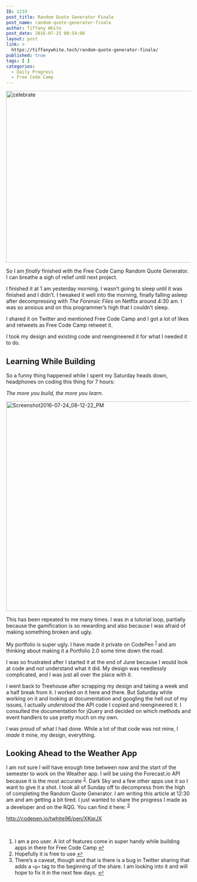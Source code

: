 ```yaml
---
ID: 1219
post_title: Random Quote Generator Finale
post_name: random-quote-generator-finale
author: Tiffany White
post_date: 2016-07-25 00:54:08
layout: post
link: >
  https://tiffanywhite.tech/random-quote-generator-finale/
published: true
tags: [ ]
categories:
  - Daily Progress
  - Free Code Camp
---
```

<img class="aligncenter size-large wp-image-1221" src="http://helloburgh.me/wp-content/uploads/2016/07/celebrate-1-1024x683.jpeg" alt="celebrate" width="700" height="467" />

So I am <em>finally</em> finished with the Free Code Camp Random Quote Generator. I can breathe a sigh of relief until next project.

I finished it at 1 am yesterday morning. I wasn’t going to sleep until it was finished and I didn’t. I tweaked it well into the morning, finally falling asleep after decompressing with <em>The Forensic Files</em> on Netflix around 4:30 am. I was so anxious and on this programmer’s high that I couldn’t sleep.

I shared it on Twitter and mentioned Free Code Camp and I got a lot of likes and retweets as Free Code Camp retweet it.

I took my design and existing code and reengineered it for what I needed it to do.
<h2>Learning While Building</h2>
So a funny thing happened while I spent my Saturday heads down, headphones on coding this thing for 7 hours:

<em>The more you build, the more you learn</em>.

<img class="aligncenter size-large wp-image-1217" src="http://helloburgh.me/wp-content/uploads/2016/07/Screenshot2016-07-24_08-12-22_PM-1024x834.png" alt="Screenshot2016-07-24_08-12-22_PM" width="700" height="570" />

This has been repeated to me many times. I was in a tutorial loop, partially because the gamification is so rewarding and also because I was afraid of making something broken and ugly.

My portfolio is super ugly. I have made it private on CodePen <sup><a id="ffn1" class="footnote" href="#fn1">1</a></sup> and am thinking about making it a Portfolio 2.0 some time down the road.

I was so frustrated after I started it at the end of June because I would look at code and not understand what it did. My design was needlessly complicated, and I was just all over the place with it.

I went back to Treehouse after scrapping my design and taking a week and a half break from it. I worked on it here and there. But Saturday while working on it and looking at documentation and googling the hell out of my issues, I actually <em>understood</em> the API code I copied and reengineered it. I consulted the documentation for jQuery and decided on which methods and event handlers to use pretty much on my own.

I was proud of what I had done. While a lot of that code was not mine, I <em>made</em> it mine, my design, everything.
<h2>Looking Ahead to the Weather App</h2>
I am not sure I will have enough time between now and the start of the semester to work on the Weather app. I will be using the Forecast.io API because it is the most accurate <sup><a id="ffn2" class="footnote" href="#fn2">2</a></sup>. Dark Sky and a few other apps use it so I want to give it a shot. I took all of Sunday off to decompress from the high of completing the Random Quote Generator. I am writing this article at 12:30 am and am getting a bit tired. I just wanted to share the progress I made as a developer and on the RQG. You can find it here: <sup><a id="ffn3" class="footnote" href="#fn3">3</a> </sup>

http://codepen.io/twhite96/pen/XKqrJX

&nbsp;
<ol id="footnotes">
 	<li id="fn1">I am a pro user. A lot of features come in super handy while building apps in there for Free Code Camp <a href="#ffn1">↩︎</a></li>
 	<li id="fn2">Hopefully it is free to use <a href="#ffn2">↩︎</a></li>
 	<li id="fn3">There’s a caveat, though and that is there is a bug in Twitter sharing that adds a <code>&lt;p&gt;</code> tag to the beginning of the share. I am looking into it and will hope to fix it in the next few days. <a href="#ffn3">↩︎</a></li>
</ol>